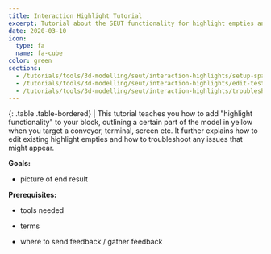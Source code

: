 ```yaml
---
title: Interaction Highlight Tutorial
excerpt: Tutorial about the SEUT functionality for highlight empties and how to use them.
date: 2020-03-10
icon:
  type: fa
  name: fa-cube
color: green
sections:
  - /tutorials/tools/3d-modelling/seut/interaction-highlights/setup-spawn
  - /tutorials/tools/3d-modelling/seut/interaction-highlights/edit-test
  - /tutorials/tools/3d-modelling/seut/interaction-highlights/troubleshooting
---
```

<div class="table-responsive">

{: .table .table-bordered}
| This tutorial teaches you how to add "highlight functionality" to your block, outlining a certain part of the model in yellow when you target a conveyor, terminal, screen etc. It further explains how to edit existing highlight empties and how to troubleshoot any issues that might appear.

</div>

**Goals:** 
* picture of end result

**Prerequisites:** 
* tools needed


* terms
* where to send feedback / gather feedback
